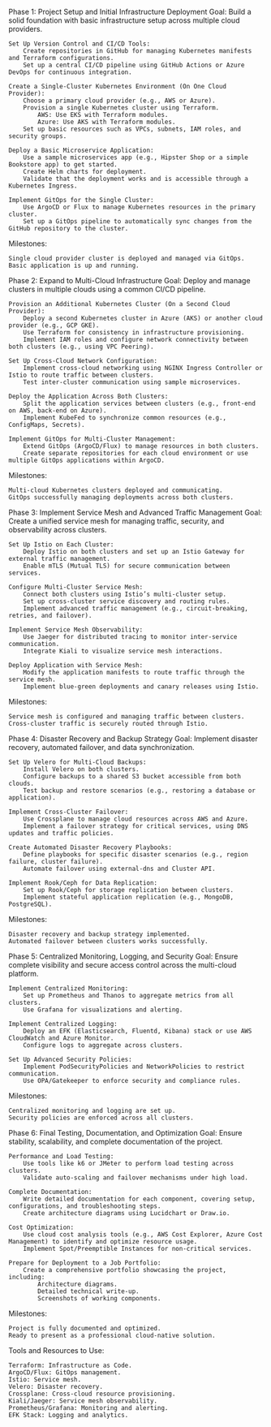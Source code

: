 Phase 1: Project Setup and Initial Infrastructure Deployment
Goal: Build a solid foundation with basic infrastructure setup across multiple cloud providers.

    Set Up Version Control and CI/CD Tools:
        Create repositories in GitHub for managing Kubernetes manifests and Terraform configurations.
        Set up a central CI/CD pipeline using GitHub Actions or Azure DevOps for continuous integration.

    Create a Single-Cluster Kubernetes Environment (On One Cloud Provider):
        Choose a primary cloud provider (e.g., AWS or Azure).
        Provision a single Kubernetes cluster using Terraform.
            AWS: Use EKS with Terraform modules.
            Azure: Use AKS with Terraform modules.
        Set up basic resources such as VPCs, subnets, IAM roles, and security groups.

    Deploy a Basic Microservice Application:
        Use a sample microservices app (e.g., Hipster Shop or a simple Bookstore app) to get started.
        Create Helm charts for deployment.
        Validate that the deployment works and is accessible through a Kubernetes Ingress.

    Implement GitOps for the Single Cluster:
        Use ArgoCD or Flux to manage Kubernetes resources in the primary cluster.
        Set up a GitOps pipeline to automatically sync changes from the GitHub repository to the cluster.

Milestones:

    Single cloud provider cluster is deployed and managed via GitOps.
    Basic application is up and running.

Phase 2: Expand to Multi-Cloud Infrastructure
Goal: Deploy and manage clusters in multiple clouds using a common CI/CD pipeline.

    Provision an Additional Kubernetes Cluster (On a Second Cloud Provider):
        Deploy a second Kubernetes cluster in Azure (AKS) or another cloud provider (e.g., GCP GKE).
        Use Terraform for consistency in infrastructure provisioning.
        Implement IAM roles and configure network connectivity between both clusters (e.g., using VPC Peering).

    Set Up Cross-Cloud Network Configuration:
        Implement cross-cloud networking using NGINX Ingress Controller or Istio to route traffic between clusters.
        Test inter-cluster communication using sample microservices.

    Deploy the Application Across Both Clusters:
        Split the application services between clusters (e.g., front-end on AWS, back-end on Azure).
        Implement KubeFed to synchronize common resources (e.g., ConfigMaps, Secrets).

    Implement GitOps for Multi-Cluster Management:
        Extend GitOps (ArgoCD/Flux) to manage resources in both clusters.
        Create separate repositories for each cloud environment or use multiple GitOps applications within ArgoCD.

Milestones:

    Multi-cloud Kubernetes clusters deployed and communicating.
    GitOps successfully managing deployments across both clusters.

Phase 3: Implement Service Mesh and Advanced Traffic Management
Goal: Create a unified service mesh for managing traffic, security, and observability across clusters.

    Set Up Istio on Each Cluster:
        Deploy Istio on both clusters and set up an Istio Gateway for external traffic management.
        Enable mTLS (Mutual TLS) for secure communication between services.

    Configure Multi-Cluster Service Mesh:
        Connect both clusters using Istio’s multi-cluster setup.
        Set up cross-cluster service discovery and routing rules.
        Implement advanced traffic management (e.g., circuit-breaking, retries, and failover).

    Implement Service Mesh Observability:
        Use Jaeger for distributed tracing to monitor inter-service communication.
        Integrate Kiali to visualize service mesh interactions.

    Deploy Application with Service Mesh:
        Modify the application manifests to route traffic through the service mesh.
        Implement blue-green deployments and canary releases using Istio.

Milestones:

    Service mesh is configured and managing traffic between clusters.
    Cross-cluster traffic is securely routed through Istio.

Phase 4: Disaster Recovery and Backup Strategy
Goal: Implement disaster recovery, automated failover, and data synchronization.

    Set Up Velero for Multi-Cloud Backups:
        Install Velero on both clusters.
        Configure backups to a shared S3 bucket accessible from both clouds.
        Test backup and restore scenarios (e.g., restoring a database or application).

    Implement Cross-Cluster Failover:
        Use Crossplane to manage cloud resources across AWS and Azure.
        Implement a failover strategy for critical services, using DNS updates and traffic policies.

    Create Automated Disaster Recovery Playbooks:
        Define playbooks for specific disaster scenarios (e.g., region failure, cluster failure).
        Automate failover using external-dns and Cluster API.

    Implement Rook/Ceph for Data Replication:
        Set up Rook/Ceph for storage replication between clusters.
        Implement stateful application replication (e.g., MongoDB, PostgreSQL).

Milestones:

    Disaster recovery and backup strategy implemented.
    Automated failover between clusters works successfully.

Phase 5: Centralized Monitoring, Logging, and Security
Goal: Ensure complete visibility and secure access control across the multi-cloud platform.

    Implement Centralized Monitoring:
        Set up Prometheus and Thanos to aggregate metrics from all clusters.
        Use Grafana for visualizations and alerting.

    Implement Centralized Logging:
        Deploy an EFK (Elasticsearch, Fluentd, Kibana) stack or use AWS CloudWatch and Azure Monitor.
        Configure logs to aggregate across clusters.

    Set Up Advanced Security Policies:
        Implement PodSecurityPolicies and NetworkPolicies to restrict communication.
        Use OPA/Gatekeeper to enforce security and compliance rules.

Milestones:

    Centralized monitoring and logging are set up.
    Security policies are enforced across all clusters.

Phase 6: Final Testing, Documentation, and Optimization
Goal: Ensure stability, scalability, and complete documentation of the project.

    Performance and Load Testing:
        Use tools like k6 or JMeter to perform load testing across clusters.
        Validate auto-scaling and failover mechanisms under high load.

    Complete Documentation:
        Write detailed documentation for each component, covering setup, configurations, and troubleshooting steps.
        Create architecture diagrams using Lucidchart or Draw.io.

    Cost Optimization:
        Use cloud cost analysis tools (e.g., AWS Cost Explorer, Azure Cost Management) to identify and optimize resource usage.
        Implement Spot/Preemptible Instances for non-critical services.

    Prepare for Deployment to a Job Portfolio:
        Create a comprehensive portfolio showcasing the project, including:
            Architecture diagrams.
            Detailed technical write-up.
            Screenshots of working components.

Milestones:

    Project is fully documented and optimized.
    Ready to present as a professional cloud-native solution.

Tools and Resources to Use:

    Terraform: Infrastructure as Code.
    ArgoCD/Flux: GitOps management.
    Istio: Service mesh.
    Velero: Disaster recovery.
    Crossplane: Cross-cloud resource provisioning.
    Kiali/Jaeger: Service mesh observability.
    Prometheus/Grafana: Monitoring and alerting.
    EFK Stack: Logging and analytics.
